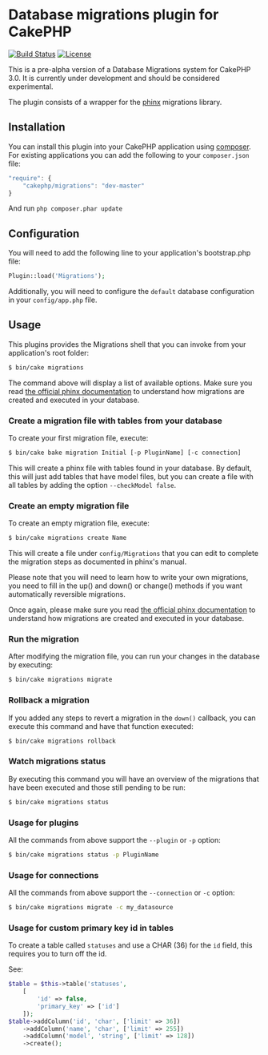 # Database migrations plugin for CakePHP

[![Build Status](https://api.travis-ci.org/cakephp/migrations.png)](https://travis-ci.org/cakephp/migrations)
[![License](https://poser.pugx.org/cakephp/migrations/license.svg)](https://packagist.org/packages/cakephp/migrations)

This is a pre-alpha version of a Database Migrations system for CakePHP 3.0. It is currently under development and should be considered experimental.

The plugin consists of a wrapper for the [phinx](http://phinx.org) migrations library.

## Installation

You can install this plugin into your CakePHP application using
[composer](http://getcomposer.org). For existing applications you can add the
following to your `composer.json` file:

```javascript
"require": {
	"cakephp/migrations": "dev-master"
}
```

And run `php composer.phar update`

## Configuration

You will need to add the following line to your application's bootstrap.php file:

```php
Plugin::load('Migrations');
```

Additionally, you will need to configure the `default` database configuration in your `config/app.php` file.

## Usage

This plugins provides the Migrations shell that you can invoke from your application's root folder:

```bash
$ bin/cake migrations
```

The command above will display a list of available options. Make sure you read [the official phinx documentation](http://docs.phinx.org/en/latest/migrations.html) to understand how migrations are created and executed in your database.

### Create a migration file with tables from your database

To create your first migration file, execute:

```bash
$ bin/cake bake migration Initial [-p PluginName] [-c connection]
```

This will create a phinx file with tables found in your database. By default,
this will just add tables that have model files, but you can create a file with
all tables by adding the option `--checkModel false`.

### Create an empty migration file

To create an empty migration file, execute:

```bash
$ bin/cake migrations create Name
```

This will create a file under `config/Migrations` that you can edit to complete
the migration steps as documented in phinx's manual.

Please note that you will need to learn how to write your own migrations, you
need to fill in the up() and down() or change() methods if you want
automatically reversible migrations.

Once again, please make sure you read [the official phinx
documentation](http://docs.phinx.org/en/latest/migrations.html) to understand
how migrations are created and executed in your database.

### Run the migration

After modifying the migration file, you can run your changes in the database by executing:

```bash
$ bin/cake migrations migrate
```

### Rollback a migration

If you added any steps to revert a migration in the `down()` callback, you can execute this command and have that function executed:

```bash
$ bin/cake migrations rollback
```

### Watch migrations status

By executing this command you will have an overview of the migrations that have been executed and those still pending to be run:

```bash
$ bin/cake migrations status
```

### Usage for plugins

All the commands from above support the `--plugin` or `-p` option:

```bash
$ bin/cake migrations status -p PluginName
```

### Usage for connections

All the commands from above support the `--connection` or `-c` option:

```bash
$ bin/cake migrations migrate -c my_datasource
```

### Usage for custom primary key id in tables

To create a table called `statuses` and use a CHAR (36) for the `id` field, this requires you to turn off the id.

See:

```php
$table = $this->table('statuses',
    [
        'id' => false,
        'primary_key' => ['id']
    ]);
$table->addColumn('id', 'char', ['limit' => 36])
    ->addColumn('name', 'char', ['limit' => 255])
    ->addColumn('model', 'string', ['limit' => 128])
    ->create();
```
